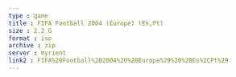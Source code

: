 ```yaml
---
type : game
title : FIFA Football 2004 (Europe) (Es,Pt)
size : 2.2 G
format : iso
archive : zip
server : myrient
link2 : FIFA%20Football%202004%20%28Europe%29%20%28Es%2CPt%29
---
```

